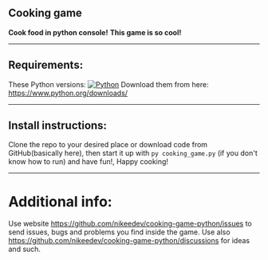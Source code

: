 ## Cooking game



**Cook food in python console!**
**This game is so cool!**

--------------------


## Requirements:
These Python versions: [![Python](https://img.shields.io/badge/python-3.9%20%7C%203.10-lime)](https://python.org/)
Download them from here: https://www.python.org/downloads/

---------------------

## Install instructions:

Clone the repo to your desired place or download code from GitHub(basically here), then start it up with `py cooking_game.py` (if you don't know how to run)  and have fun!, Happy cooking!

--------------------
# Additional info:

Use website https://github.com/nikeedev/cooking-game-python/issues to send issues, bugs and problems you find inside the game. 
Use also https://github.com/nikeedev/cooking-game-python/discussions for ideas and such.
